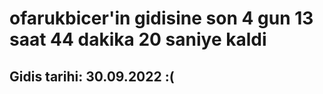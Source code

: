 # ofarukbicer'in gidisine son 4 gun 13 saat 44 dakika 20 saniye kaldi

## Gidis tarihi: 30.09.2022 :(